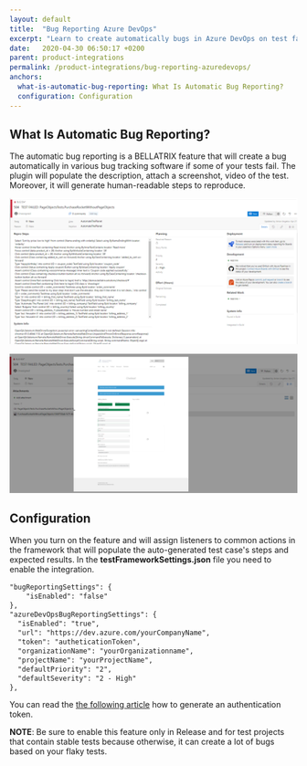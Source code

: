 ```yaml
---
layout: default
title:  "Bug Reporting Azure DevOps"
excerpt: "Learn to create automatically bugs in Azure DevOps on test failure."
date:   2020-04-30 06:50:17 +0200
parent: product-integrations
permalink: /product-integrations/bug-reporting-azuredevops/
anchors:
  what-is-automatic-bug-reporting: What Is Automatic Bug Reporting?
  configuration: Configuration
---
```

What Is Automatic Bug Reporting?
-------
The automatic bug reporting is a BELLATRIX feature that will create a bug automatically in various bug tracking software if some of your tests fail. The plugin will populate the description, attach a screenshot, video of the test. Moreover, it will generate human-readable steps to reproduce.

![Bellatrix](images/bug-reporting-azuredevops.png)

![Bellatrix](images/bug-reporting-azuredevops-screenshots.png)

Configuration
-------------
When you turn on the feature and will assign listeners to common actions in the framework that will populate the auto-generated test case's steps and expected results.
In the **testFrameworkSettings.json** file you need to enable the integration.
```
"bugReportingSettings": {
    "isEnabled": "false" 
},
"azureDevOpsBugReportingSettings": {
  "isEnabled": "true",
  "url": "https://dev.azure.com/yourCompanyName",
  "token": "autheticationToken",
  "organizationName": "yourOrganizationname",
  "projectName": "yourProjectName",
  "defaultPriority": "2",
  "defaultSeverity": "2 - High"
},
```
You can read the [the following article](https://docs.microsoft.com/en-us/azure/devops/organizations/accounts/use-personal-access-tokens-to-authenticate?view=azure-devops&tabs=preview-page "following article") how to generate an authentication token.

**NOTE**: Be sure to enable this feature only in Release and for test projects that contain stable tests because otherwise, it can create a lot of bugs based on your flaky tests.